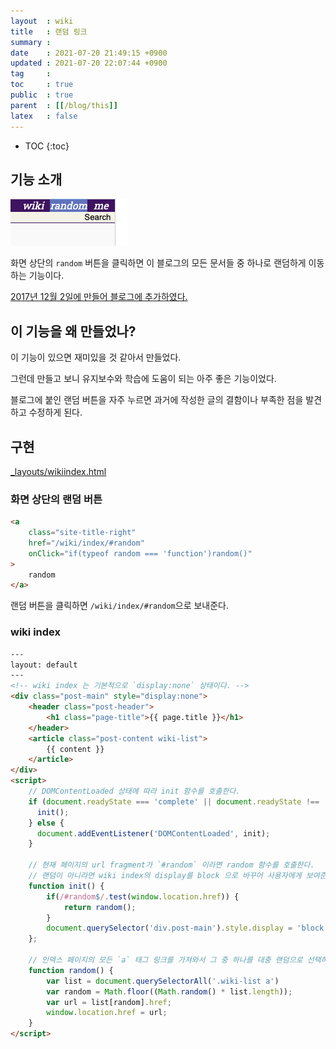 ```yaml
---
layout  : wiki
title   : 랜덤 링크
summary : 
date    : 2021-07-20 21:49:15 +0900
updated : 2021-07-20 22:07:44 +0900
tag     : 
toc     : true
public  : true
parent  : [[/blog/this]]
latex   : false
---
```

* TOC
{:toc}

## 기능 소개

![image]( /post-img/random-link/126327221-5e7fe6fc-2356-48b8-8004-7b21d790626a.png )

화면 상단의 `random` 버튼을 클릭하면 이 블로그의 모든 문서들 중 하나로 랜덤하게 이동하는 기능이다.

[2017년 12월 2일에 만들어 블로그에 추가하였다.]( https://github.com/johngrib/johngrib.github.io/commit/e17be769fc782b9789cc718cbb9272a76da130f2 )

## 이 기능을 왜 만들었나?

이 기능이 있으면 재미있을 것 같아서 만들었다.

그런데 만들고 보니 유지보수와 학습에 도움이 되는 아주 좋은 기능이었다.

블로그에 붙인 랜덤 버튼을 자주 누르면 과거에 작성한 글의 결함이나 부족한 점을 발견하고 수정하게 된다.

## 구현

[_layouts/wikiindex.html]( https://github.com/johngrib/johngrib.github.io/blob/master/_layouts/wikiindex.html )

### 화면 상단의 랜덤 버튼

```html
<a
    class="site-title-right"
    href="/wiki/index/#random"
    onClick="if(typeof random === 'function')random()"
>
    random
</a>
```

랜덤 버튼을 클릭하면 `/wiki/index/#random`으로 보내준다.

### wiki index

```html
---
layout: default
---
<!-- wiki index 는 기본적으로 `display:none` 상태이다. -->
<div class="post-main" style="display:none">
    <header class="post-header">
        <h1 class="page-title">{{ page.title }}</h1>
    </header>
    <article class="post-content wiki-list">
        {{ content }}
    </article>
</div>
<script>
    // DOMContentLoaded 상태에 따라 init 함수를 호출한다.
    if (document.readyState === 'complete' || document.readyState !== 'loading') {
      init();
    } else {
      document.addEventListener('DOMContentLoaded', init);
    }

    // 현재 페이지의 url fragment가 `#random` 이라면 random 함수를 호출한다.
    // 랜덤이 아니라면 wiki index의 display를 block 으로 바꾸어 사용자에게 보여준다.
    function init() {
        if(/#random$/.test(window.location.href)) {
            return random();
        }
        document.querySelector('div.post-main').style.display = 'block';
    };

    // 인덱스 페이지의 모든 `a` 태그 링크를 가져와서 그 중 하나를 대충 랜덤으로 선택하여 이동한다.
    function random() {
        var list = document.querySelectorAll('.wiki-list a')
        var random = Math.floor((Math.random() * list.length));
        var url = list[random].href;
        window.location.href = url;
    }
</script>
```

